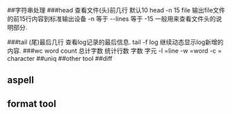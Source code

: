 ##字符串处理
###head
查看文件(头)前几行 默认10
    head -n 15 file 
输出file文件的前15行内容到标准输出设备 -n 等于 --lines 等于 -15
一般用来查看文件头的说明部分.
 
###tail 
(尾)最后几行 查看log记录的最后信息. 
tail -f log 继续动态显示log新增的内容.
###wc
 word count 总计字数 统计行数 字数 字元
-l =line 
-w =word
-c = character
##uniq
##other tool
##diff
## aspell
## format tool
